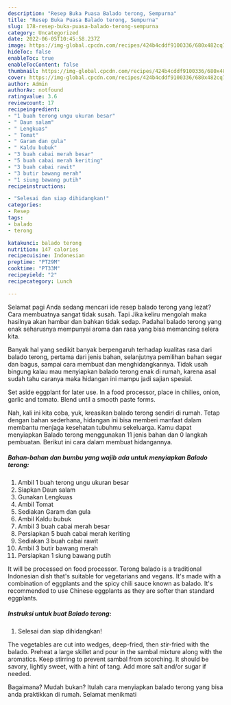 ```yaml
---
description: "Resep Buka Puasa Balado terong, Sempurna"
title: "Resep Buka Puasa Balado terong, Sempurna"
slug: 178-resep-buka-puasa-balado-terong-sempurna
category: Uncategorized
date: 2022-06-05T10:45:58.237Z
image: https://img-global.cpcdn.com/recipes/424b4cddf9100336/680x482cq70/balado-terong-foto-resep-utama.jpg
hideToc: false
enableToc: true
enableTocContent: false
thumbnail: https://img-global.cpcdn.com/recipes/424b4cddf9100336/680x482cq70/balado-terong-foto-resep-utama.jpg
cover: https://img-global.cpcdn.com/recipes/424b4cddf9100336/680x482cq70/balado-terong-foto-resep-utama.jpg
author: Admin
authorAv: notfound
ratingvalue: 3.6
reviewcount: 17
recipeingredient:
- "1 buah terong ungu ukuran besar"
- " Daun salam"
- " Lengkuas"
- " Tomat"
- " Garam dan gula"
- " Kaldu bubuk"
- "3 buah cabai merah besar"
- "5 buah cabai merah keriting"
- "3 buah cabai rawit"
- "3 butir bawang merah"
- "1 siung bawang putih"
recipeinstructions:

- "Selesai dan siap dihidangkan!"
categories:
- Resep
tags:
- balado
- terong

katakunci: balado terong 
nutrition: 147 calories
recipecuisine: Indonesian
preptime: "PT29M"
cooktime: "PT33M"
recipeyield: "2"
recipecategory: Lunch

---
```



Selamat pagi Anda sedang mencari ide resep balado terong yang lezat? Cara membuatnya sangat tidak susah. Tapi Jika keliru mengolah maka hasilnya akan hambar dan bahkan tidak sedap. Padahal balado terong yang enak seharusnya mempunyai aroma dan rasa yang bisa memancing selera kita.


Banyak hal yang sedikit banyak berpengaruh terhadap kualitas rasa dari balado terong, pertama dari jenis bahan, selanjutnya pemilihan bahan segar dan bagus, sampai cara membuat dan menghidangkannya. Tidak usah bingung kalau mau menyiapkan balado terong enak di rumah, karena asal sudah tahu caranya maka hidangan ini mampu jadi sajian spesial.

Set aside eggplant for later use. In a food processor, place in chilies, onion, garlic and tomato. Blend until a smooth paste forms.


Nah, kali ini kita coba, yuk, kreasikan balado terong sendiri di rumah. Tetap dengan bahan sederhana, hidangan ini bisa memberi manfaat dalam membantu menjaga kesehatan tubuhmu sekeluarga. Kamu dapat menyiapkan Balado terong menggunakan 11 jenis bahan dan 0 langkah pembuatan. Berikut ini cara dalam membuat hidangannya.

<!--inarticleads1-->

##### Bahan-bahan dan bumbu yang wajib ada untuk menyiapkan Balado terong:

1. Ambil 1 buah terong ungu ukuran besar
1. Siapkan  Daun salam
1. Gunakan  Lengkuas
1. Ambil  Tomat
1. Sediakan  Garam dan gula
1. Ambil  Kaldu bubuk
1. Ambil 3 buah cabai merah besar
1. Persiapkan 5 buah cabai merah keriting
1. Sediakan 3 buah cabai rawit
1. Ambil 3 butir bawang merah
1. Persiapkan 1 siung bawang putih


It will be processed on food processor. Terong balado is a traditional Indonesian dish that&#39;s suitable for vegetarians and vegans. It&#39;s made with a combination of eggplants and the spicy chili sauce known as balado. It&#39;s recommended to use Chinese eggplants as they are softer than standard eggplants. 

<!--inarticleads2-->

##### Instruksi untuk buat Balado terong:


1. Selesai dan siap dihidangkan!

The vegetables are cut into wedges, deep-fried, then stir-fried with the balado. Preheat a large skillet and pour in the sambal mixture along with the aromatics. Keep stirring to prevent sambal from scorching. It should be savory, lightly sweet, with a hint of tang. Add more salt and/or sugar if needed. 

Bagaimana? Mudah bukan? Itulah cara menyiapkan balado terong yang bisa anda praktikkan di rumah. Selamat menikmati
